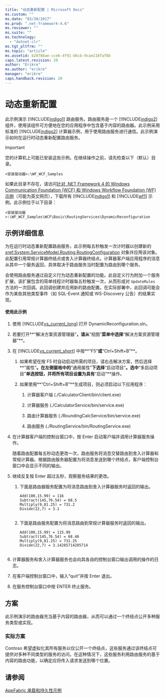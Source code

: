 ```yaml
---
title: "动态重新配置 | Microsoft Docs"
ms.custom: ""
ms.date: "03/30/2017"
ms.prod: ".net-framework-4.6"
ms.reviewer: ""
ms.suite: ""
ms.technology: 
  - "dotnet-clr"
ms.tgt_pltfrm: ""
ms.topic: "article"
ms.assetid: b20786ae-cce6-4f91-b6cb-9cae116faf8b
caps.latest.revision: 20
author: "Erikre"
ms.author: "erikre"
manager: "erikre"
caps.handback.revision: 20
---
```

# 动态重新配置
此示例演示 [!INCLUDE[indigo1](../../../../includes/indigo1-md.md)] 路由服务。路由服务是一个 [!INCLUDE[indigo2](../../../../includes/indigo2-md.md)] 组件，使用该组件可方便地在您的应用程序中包含基于内容的路由器。此示例采用标准的 [!INCLUDE[indigo2](../../../../includes/indigo2-md.md)] 计算器示例，用于使用路由服务进行通信。此示例演示如何在运行时动态重新配置路由服务。  
  
> [!IMPORTANT]
>  您的计算机上可能已安装这些示例。在继续操作之前，请先检查以下（默认）目录。  
>   
>  `<安装驱动器>:\WF_WCF_Samples`  
>   
>  如果此目录不存在，请访问[针对 .NET Framework 4 的 Windows Communication Foundation \(WCF\) 和 Windows Workflow Foundation \(WF\) 示例](http://go.microsoft.com/fwlink/?LinkId=150780)（可能为英文网页），下载所有 [!INCLUDE[indigo1](../../../../includes/indigo1-md.md)] 和 [!INCLUDE[wf1](../../../../includes/wf1-md.md)] 示例。此示例位于以下目录：  
>   
>  `<安装驱动器>:\WF_WCF_Samples\WCF\Basic\RoutingServices\DynamicReconfiguration`  
  
## 示例详细信息  
 为在运行时动态重新配置路由服务，此示例每五秒触发一次计时器以创建新的 <xref:System.ServiceModel.Routing.RoutingConfiguration> 对象并应用该对象。此配置引用常规计算器终结点或舍入计算器终结点。计算器客户端应用程序的消息从其中一个服务返回，具体取决于路由服务当时配置为路由到哪个服务。  
  
 会使用路由服务通过自定义行为动态重新配置的功能。此自定义行为附加一个服务扩展，该扩展包含的简单线程计时器每五秒触发一次，从而形成对 `UpdateRules` 方法的一次回调。此回调创建并应用新的路由配置。在实际部署中，此回调可能会作为某些其他类型事件（如 SQL\-Event 通知或 WS\-Discovery 公告）的结果实现。  
  
#### 使用此示例  
  
1.  使用 [!INCLUDE[vs_current_long](../../../../includes/vs-current-long-md.md)] 打开 DynamicReconfiguration.sln。  
  
2.  若要打开**“解决方案资源管理器”**，请从**“视图”**菜单中选择**“解决方案资源管理器”**。  
  
3.  在 [!INCLUDE[vs_current_short](../../../../includes/vs-current-short-md.md)] 中按**“F5”**或**“Ctrl\+Shift\+B”**。  
  
    1.  如果希望在按 F5 时自动启动所需的项目，请右击解决方案，然后选择**“属性”**。在左侧窗格中的**“通用属性”**下选择**“启动项目”**。选中**“多启动项目”**单选按钮，并将所有项目设置为具有**“启动”**操作。  
  
    2.  如果使用**“Ctrl\+Shift\+B”**生成项目，则必须启动以下应用程序：  
  
        1.  计算器客户端 \(.\/CalculatorClient\/bin\/client.exe\)  
  
        2.  计算器服务 \(.\/CalculatorService\/bin\/service.exe\)  
  
        3.  路由计算器服务 \(.\/RoundingCalcService\/bin\/service.exe\)  
  
        4.  路由服务 \(.\/RoutingService\/bin\/RoutingService.exe\)  
  
4.  在计算器客户端的控制台窗口中，按 Enter 启动客户端并调用计算器服务操作。  
  
     随着路由配置每五秒动态更改一次，路由服务将消息交替路由到舍入计算器和常规计算器。根据路由服务器配置为将消息发送到哪个终结点，客户端控制台窗口中会显示不同的输出。  
  
5.  继续反复按 Enter 超过五秒，观察服务结果的更改。  
  
    1.  下面是路由器服务配置为将消息路由到舍入计算器服务时返回的输出。  
  
        ```Output  
        Add(100,15.99) = 116  
        Subtract(145,76.54) = 68.5  
        Multiply(9,81.25) = 731.2  
        Divide(22,7) = 3.1  
  
        ```  
  
    2.  下面是路由服务配置为将消息路由到常规计算器服务时返回的输出。  
  
        ```Output  
        Add(100,15.99) = 115.99  
        Subtract(145,76.54) = 68.46  
        Multiply(9,81.25) = 731.25  
        Divide(22,7) = 3.14285714285714  
  
        ```  
  
6.  计算器服务和舍入计算器服务也会向其各自的控制台窗口输出调用的操作的日志。  
  
7.  在客户端控制台窗口中，输入“quit”并按 Enter 退出。  
  
8.  在服务控制台窗口中按 ENTER 终止服务。  
  
## 方案  
 此示例演示的路由器充当基于内容的路由器，从而可以通过一个终结点公开多种服务类型或实现。  
  
### 实际方案  
 Contoso 希望虚拟化其所有服务以仅公开一个终结点，这些服务通过该终结点可提供对多种不同类型的服务的访问。在这种情况下，这些服务利用路由服务的基于内容的路由功能，以确定应将传入请求发送到哪个位置。  
  
## 请参阅  
 [AppFabric 承载和持久性示例](http://go.microsoft.com/fwlink/?LinkId=193961)